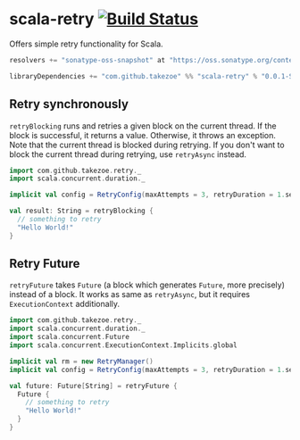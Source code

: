 # scala-retry [![Build Status](https://travis-ci.org/takezoe/scala-retry.svg?branch=master)](https://travis-ci.org/takezoe/scala-retry)

Offers simple retry functionality for Scala.

```scala
resolvers += "sonatype-oss-snapshot" at "https://oss.sonatype.org/content/repositories/snapshots"

libraryDependencies += "com.github.takezoe" %% "scala-retry" % "0.0.1-SNAPSHOT"
```

## Retry synchronously

`retryBlocking` runs and retries a given block on the current thread. If the block is successful, it returns a value. Otherwise, it throws an exception. Note that the current thread is blocked during retrying. If you don't want to block the current thread during retrying, use `retryAsync` instead.

```scala
import com.github.takezoe.retry._
import scala.concurrent.duration._

implicit val config = RetryConfig(maxAttempts = 3, retryDuration = 1.seconds, backOff = LinerBackOff)

val result: String = retryBlocking {
  // something to retry
  "Hello World!"
}
```

## Retry Future

`retryFuture` takes `Future` (a block which generates `Future`, more precisely) instead of a block. It works as same as `retryAsync`, but it requires `ExecutionContext` additionally.

```scala
import com.github.takezoe.retry._
import scala.concurrent.duration._
import scala.concurrent.Future
import scala.concurrent.ExecutionContext.Implicits.global

implicit val rm = new RetryManager()
implicit val config = RetryConfig(maxAttempts = 3, retryDuration = 1.seconds, backOff = LinerBackOff)

val future: Future[String] = retryFuture {
  Future {
    // something to retry
    "Hello World!"
  }
}

